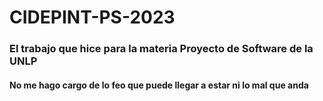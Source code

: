 # CIDEPINT-PS-2023
### El trabajo que hice para la materia Proyecto de Software de la UNLP
#### No me hago cargo de lo feo que puede llegar a estar ni lo mal que anda

